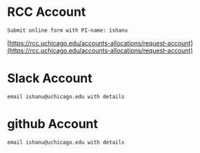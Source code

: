 # RCC Account
    Submit online form with PI-name: ishanu
    
[https://rcc.uchicago.edu/accounts-allocations/request-account](https://rcc.uchicago.edu/accounts-allocations/request-account)

# Slack Account
    email ishanu@uchicago.edu with details
    
# github Account
    email ishanu@uchicago.edu with details

